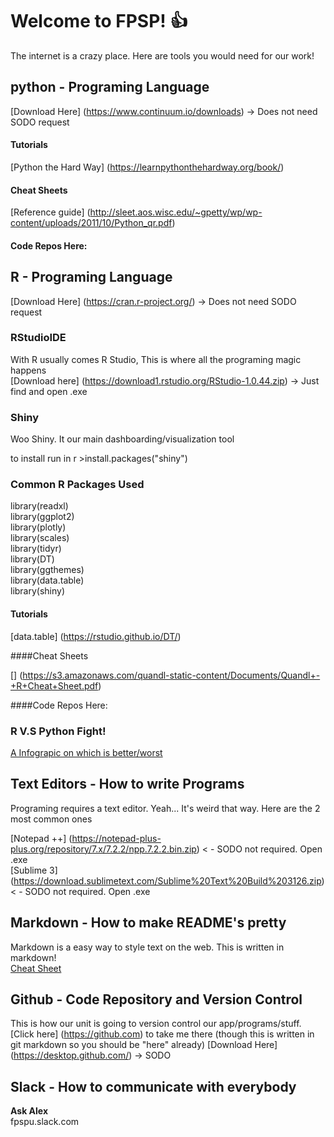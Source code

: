 # Welcome to FPSP! :+1: 

The internet is a crazy place. Here are tools you would need for our work!

## python - Programing Language 

[Download Here] (https://www.continuum.io/downloads) -> Does not need SODO request 


#### Tutorials 
[Python the Hard Way] (https://learnpythonthehardway.org/book/)

#### Cheat Sheets 

[Reference guide] (http://sleet.aos.wisc.edu/~gpetty/wp/wp-content/uploads/2011/10/Python_qr.pdf)

#### Code Repos Here:



## R - Programing Language 
[Download Here] (https://cran.r-project.org/)  -> Does not need SODO request <br>

### RStudioIDE
With R usually comes R Studio, This is where all the programing magic happens <br>
[Download here] (https://download1.rstudio.org/RStudio-1.0.44.zip) -> Just find and open .exe

### Shiny
Woo Shiny. It our main dashboarding/visualization tool <br>

to install run in r >install.packages("shiny")


### Common R Packages Used 

library(readxl)<br>
library(ggplot2)<br>
library(plotly)<br>
library(scales)<br>
library(tidyr)<br>
library(DT)<br>
library(ggthemes)<br>
library(data.table)<br>
library(shiny)<br>
 


#### Tutorials 
[data.table] (https://rstudio.github.io/DT/) 


####Cheat Sheets 

[] (https://s3.amazonaws.com/quandl-static-content/Documents/Quandl+-+R+Cheat+Sheet.pdf)

####Code Repos Here:


### R V.S Python Fight!
[A Infograpic on which is better/worst](https://www.datacamp.com/community/tutorials/r-or-python-for-data-analysis#gs._O6U9yY)



## Text Editors - How to write Programs

Programing requires a text editor. Yeah... It's weird that way. Here are the 2 most common ones <br>

[Notepad ++] (https://notepad-plus-plus.org/repository/7.x/7.2.2/npp.7.2.2.bin.zip)  < - SODO not required. Open .exe <br>
[Sublime 3] (https://download.sublimetext.com/Sublime%20Text%20Build%203126.zip) < - SODO not required. Open .exe 

## Markdown - How to make README's pretty 
Markdown is a easy way to style text on the web. This is written in markdown! 
<br>
[Cheat Sheet](https://guides.github.com/pdfs/markdown-cheatsheet-online.pdf)




## Github - Code Repository and Version Control 
This is how our unit is going to version control our app/programs/stuff. 
[Click here] (https://github.com) to take me there (though this is written in git markdown so you should be "here" already) 
[Download Here] (https://desktop.github.com/) -> SODO 




## Slack - How to communicate with everybody 
**Ask Alex** <br>
fpspu.slack.com 
